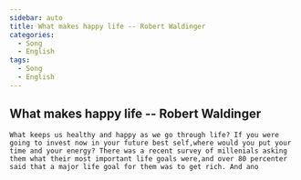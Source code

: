 ```yaml
---
sidebar: auto
title: What makes happy life -- Robert Waldinger
categories:
  - Song
  - English
tags:
  - Song
  - English
---
```


## What makes happy life -- Robert Waldinger
``` 
What keeps us healthy and happy as we go through life? If you were going to invest now in your future best self,where would you put your time and your energy? There was a recent survey of millenials asking them what their most important life goals were,and over 80 percenter said that a major life goal for them was to get rich. And ano

```



 
